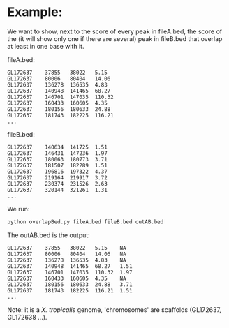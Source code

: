 # Example:  

We want to show, next to the score of every peak in fileA.bed, the score of the (it will show only one if there are several) peak in fileB.bed that overlap at least in one base with it.   

fileA.bed:
```
GL172637	37855	38022	5.15
GL172637	80006	80404	14.06
GL172637	136278	136535	4.83
GL172637	140948	141465	68.27
GL172637	146701	147035	110.32
GL172637	160433	160605	4.35
GL172637	180156	180633	24.88
GL172637	181743	182225	116.21
...	
```
fileB.bed:
```
GL172637	140634	141725	1.51
GL172637	146431	147236	1.97
GL172637	180063	180773	3.71
GL172637	181507	182289	1.51
GL172637	196816	197322	4.37
GL172637	219164	219917	3.72
GL172637	230374	231526	2.63
GL172637	320144	321261	1.31
...
```
We run:
```bash
python overlapBed.py fileA.bed fileB.bed outAB.bed
```
The outAB.bed is the output:
```
GL172637	37855	38022	5.15	NA
GL172637	80006	80404	14.06	NA
GL172637	136278	136535	4.83	NA
GL172637	140948	141465	68.27	1.51
GL172637	146701	147035	110.32	1.97
GL172637	160433	160605	4.35	NA
GL172637	180156	180633	24.88	3.71
GL172637	181743	182225	116.21	1.51
...
```


Note: it is a *X. tropicalis* genome, 'chromosomes' are scaffolds (GL172637, GL172638 ...).

